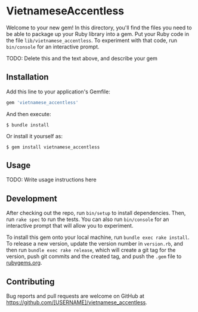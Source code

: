 # VietnameseAccentless

Welcome to your new gem! In this directory, you'll find the files you need to be able to package up your Ruby library into a gem. Put your Ruby code in the file `lib/vietnamese_accentless`. To experiment with that code, run `bin/console` for an interactive prompt.

TODO: Delete this and the text above, and describe your gem

## Installation

Add this line to your application's Gemfile:

```ruby
gem 'vietnamese_accentless'
```

And then execute:

    $ bundle install

Or install it yourself as:

    $ gem install vietnamese_accentless

## Usage

TODO: Write usage instructions here

## Development

After checking out the repo, run `bin/setup` to install dependencies. Then, run `rake spec` to run the tests. You can also run `bin/console` for an interactive prompt that will allow you to experiment.

To install this gem onto your local machine, run `bundle exec rake install`. To release a new version, update the version number in `version.rb`, and then run `bundle exec rake release`, which will create a git tag for the version, push git commits and the created tag, and push the `.gem` file to [rubygems.org](https://rubygems.org).

## Contributing

Bug reports and pull requests are welcome on GitHub at https://github.com/[USERNAME]/vietnamese_accentless.
